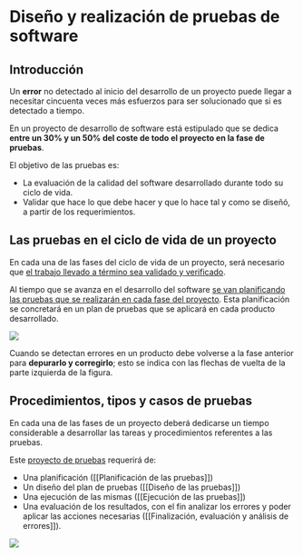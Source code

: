 # Diseño y realización de pruebas de software
## Introducción
Un **error** no detectado al inicio del desarrollo de un proyecto puede llegar a necesitar cincuenta veces más esfuerzos para ser solucionado que si es detectado a tiempo.

En un proyecto de desarrollo de software está estipulado que se dedica **entre un 30% y un 50% del coste de todo el proyecto en la fase de pruebas**.

El objetivo de las pruebas es:
- La evaluación de la calidad del software desarrollado durante todo su ciclo de vida.
- Validar que hace lo que debe hacer y que lo hace tal y como se diseñó, a partir de los requerimientos.

## Las pruebas en el ciclo de vida de un proyecto
En cada una de las fases del ciclo de vida de un proyecto, será necesario que <ins>el trabajo llevado a término sea validado y verificado</ins>.

Al tiempo que se avanza en el desarrollo del software <ins>se van planificando las pruebas que se realizarán en cada fase del proyecto</ins>. Esta planificación se concretará en un plan de pruebas que se aplicará en cada producto desarrollado.

![](https://i.imgur.com/as8gy4P.png)

Cuando se detectan errores en un producto debe volverse a la fase anterior para **depurarlo y corregirlo**; esto se indica con las flechas de vuelta de la parte izquierda de la figura.

## Procedimientos, tipos y casos de pruebas
En cada una de las fases de un proyecto deberá dedicarse un tiempo considerable a desarrollar las tareas y procedimientos referentes a las pruebas.

Este <ins>proyecto de pruebas</ins> requerirá de:
- Una planificación ([[Planificación de las pruebas]])
- Un diseño del plan de pruebas ([[Diseño de las pruebas]])
- Una ejecución de las mismas ([[Ejecución de las pruebas]])
- Una evaluación de los resultados, con el fin analizar los errores y poder aplicar las acciones necesarias ([[Finalización, evaluación y análisis de errores]]).


![](https://i.imgur.com/nf46blS.png)
